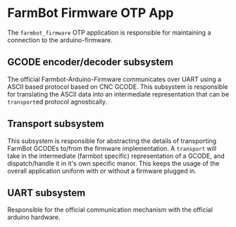 # FarmBot Firmware OTP App

The `farmbot_firmware` OTP application is responsible for
maintaining a connection to the arduino-firmware.

## GCODE encoder/decoder subsystem

The official Farmbot-Arduino-Firmware communicates over UART using a ASCII based
protocol based on CNC GCODE. This subsystem is responsible for translating
the ASCII data into an intermediate representation that can be `transport`ed
protocol agnostically.

## Transport subsystem

This subsystem is responsible for abstracting the details of transporting
FarmBot GCODEs to/from the firmware implementation. A `transport` will take
in the intermediate (farmbot specific) representation of a GCODE, and dispatch/handle
it in it's own specific manor. This keeps the usage of the overall application uniform
with or without a firmware plugged in.

## UART subsystem

Responsible for the official communication mechanism with the official arduino hardware.